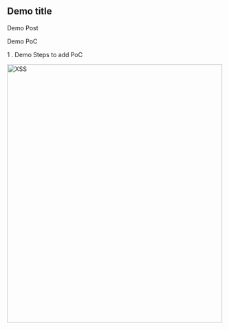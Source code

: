 
## Demo title

Demo Post

Demo PoC

1 . Demo Steps to add PoC

 <img src="/../assets/images/demo-xss.png" alt="XSS" width="500" height="600"> 